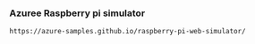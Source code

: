 ### Azuree Raspberry pi simulator
```
https://azure-samples.github.io/raspberry-pi-web-simulator/
```